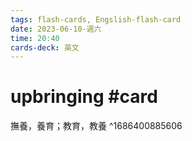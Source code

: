 ```yaml
---
tags: flash-cards, Engslish-flash-card
date: 2023-06-10-週六
time: 20:40
cards-deck: 英文
---
```


# upbringing #card 
撫養，養育；教育，教養
^1686400885606
